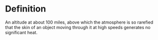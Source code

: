 # Definition

An altitude at about 100 miles, above which the atmosphere is so
rarefied that the skin of an object moving through it at high speeds
generates no significant heat.
